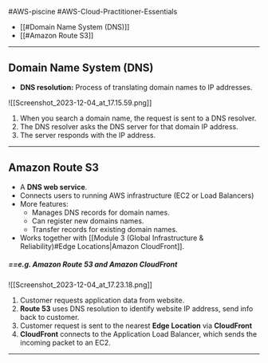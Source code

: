 #AWS-piscine #AWS-Cloud-Practitioner-Essentials 

- [[#Domain Name System (DNS)]]
- [[#Amazon Route S3]]

-------
## Domain Name System (DNS)
- **DNS resolution:** Process of translating domain names to IP addresses.

![[Screenshot_2023-12-04_at_17.15.59.png]]

1) When you search a domain name, the request is sent to a DNS resolver.
2) The DNS resolver asks the DNS server for that domain IP address.
3) The server responds with the IP address.

-------
## Amazon Route S3
- A **DNS web service**.
- Connects users to running AWS infrastructure (EC2 or Load Balancers)
- More features:
	- Manages DNS records for domain names.
	- Can register new domains names.
	- Transfer records for existing domain names.
- Works together with [[Module 3 (Global Infrastructure & Reliability)#Edge Locations|Amazon CloudFront]].
##### ==e.g. Amazon Route 53 and Amazon CloudFront

![[Screenshot_2023-12-04_at_17.23.18.png]]

1) Customer requests application data from website.
2) **Route 53** uses DNS resolution to identify website IP address, send info back to customer.
3) Customer request is sent to the nearest **Edge Location** via **CloudFront**
4) **CloudFront** connects to the Application Load Balancer, which sends the incoming packet to an EC2.

------
